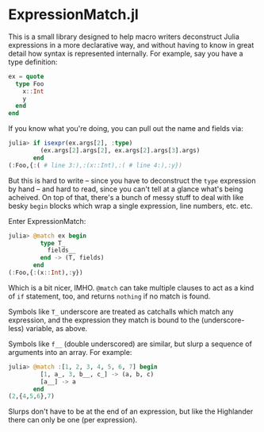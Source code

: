 # ExpressionMatch.jl

This is a small library designed to help macro writers deconstruct Julia
expressions in a more declarative way, and without having to know in
great detail how syntax is represented internally. For example, say you
have a type definition:

```julia
ex = quote
  type Foo
    x::Int
    y
  end
end
```

If you know what you're doing, you can pull out the name and fields via:

```julia
julia> if isexpr(ex.args[2], :type)
         (ex.args[2].args[2], ex.args[2].args[3].args)
       end
(:Foo,{:( # line 3:),:(x::Int),:( # line 4:),:y})
```

But this is hard to write – since you have to deconstruct the `type`
expression by hand – and hard to read, since you can't tell at a glance
what's being acheived. On top of that, there's a bunch of messy stuff to
deal with like besky `begin` blocks which wrap a single expression, line
numbers, etc. etc.

Enter ExpressionMatch:

```julia
julia> @match ex begin
         type T_
           fields__
         end -> (T, fields)
       end
(:Foo,{:(x::Int),:y})
```

Which is a bit nicer, IMHO. `@match` can take multiple clauses to act as
a kind of `if` statement, too, and returns `nothing` if no match is
found.

Symbols like `T_` underscore are treated as catchalls which match any
expression, and the expression they match is bound to the
(underscore-less) variable, as above.

Symbols like `f__` (double underscored) are similar, but slurp a
sequence of arguments into an array. For example:

```julia
julia> @match :[1, 2, 3, 4, 5, 6, 7] begin
         [1, a_, 3, b__, c_] -> (a, b, c)
         [a__] -> a
       end
(2,{4,5,6},7)
```

Slurps don't have to be at the end of an expression, but like the
Highlander there can only be one (per expression).
